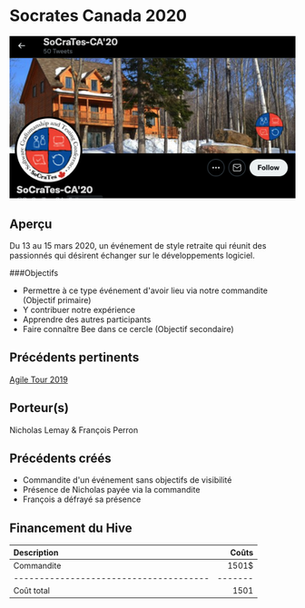 # Socrates Canada 2020
![Shirt](../../../assets/img/socrates.png)

## Aperçu

Du 13 au 15 mars 2020, un événement de style retraite qui réunit des passionnés qui désirent échanger sur le développements logiciel. 

 
###Objectifs
- Permettre à ce type événement d'avoir lieu via notre commandite (Objectif primaire)
- Y contribuer notre expérience
- Apprendre des autres participants
- Faire connaître Bee dans ce cercle (Objectif secondaire)

## Précédents pertinents
[Agile Tour 2019 ](./agile_tour.md)

## Porteur(s)
Nicholas Lemay & François Perron

## Précédents créés
- Commandite d'un événement sans objectifs de visibilité
- Présence de Nicholas payée via la commandite
- François a défrayé sa présence

## Financement du Hive

| Description      | Coûts |
| :----------- |  ---: |
| Commandite     | 1501$       |
|  --------------------------------------   | -------       |
| Coût total   | 1501        |




